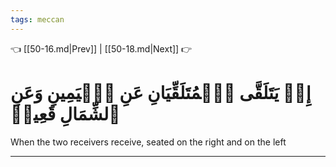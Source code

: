 ```yaml
---
tags: meccan
---
```


👈 [[50-16.md|Prev]] | [[50-18.md|Next]] 👉

# إِذۡ يَتَلَقَّى ٱلۡمُتَلَقِّيَانِ عَنِ ٱلۡيَمِينِ وَعَنِ ٱلشِّمَالِ قَعِيدٞ

When the two receivers receive, seated on the right and on the left

---

